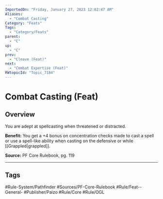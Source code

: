 ```yaml
---
ImportedOn: "Friday, January 27, 2023 12:02:47 AM"
Aliases:
  - "Combat Casting"
Category: "Feats"
Tags:
  - "Category/Feats"
parent:
  - "C"
up:
  - "C"
prev:
  - "Cleave (Feat)"
next:
  - "Combat Expertise (Feat)"
RWtopicId: "Topic_7184"
---
```

# Combat Casting (Feat)
## Overview
You are adept at spellcasting when threatened or distracted.

**Benefit:** You get a +4 bonus on concentration checks made to cast a spell or use a spell-like ability when casting on the defensive or while [[Grappled|grappled]].

**Source:** PF Core Rulebook, pg. 119


---
## Tags
#Rule-System/Pathfinder #Sources/PF-Core-Rulebook #Rule/Feat--General- #Publisher/Paizo #Rule/Core #Rule/OGL


